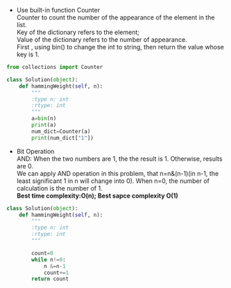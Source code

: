  - Use built-in function Counter  
Counter to count the number of the appearance of the element in the list.  
Key of the dictionary refers to the element;  
Value of the dictionary refers to the number of appearance.   
First , using bin() to change the int to string, then return the value whose key is 1.  
```python
from collections import Counter

class Solution(object):
    def hammingWeight(self, n):
        """
        :type n: int
        :rtype: int
        """
        a=bin(n)
        print(a)
        num_dict=Counter(a)
        print(num_dict["1"])
```  
- Bit Operation   
AND: When the two numbers are 1, the the result is 1. Otherwise, results are 0.  
We can apply AND operation in this problem, that n=n&(n-1)(in n-1, the least significant 1 in n will change into 0). When n=0, the number of calculation is the number of 1.  
**Best time complexity:O(n); Best sapce complexity O(1)**  
```python
class Solution(object):
    def hammingWeight(self, n):
        """
        :type n: int
        :rtype: int
        """

        count=0
        while n!=0:
            n &=n-1
            count+=1
        return count

```